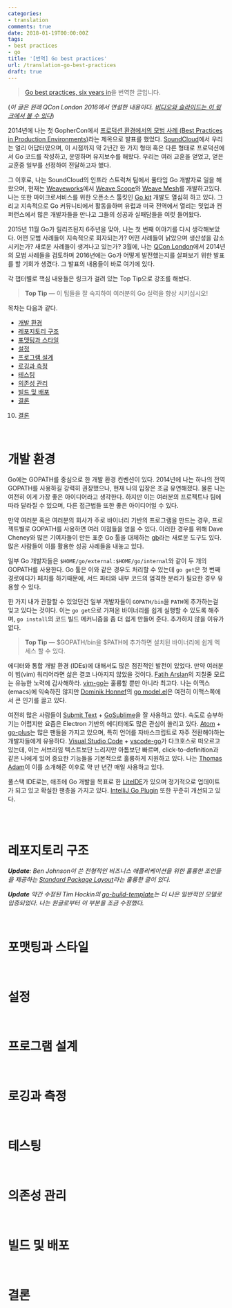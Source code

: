 ```yaml
---
categories:
- translation
comments: true
date: 2018-01-19T00:00:00Z
tags:
- best practices
- go
title: '[번역] Go best practices'
url: /translation-go-best-practices
draft: true
---
```


> [Go best practices, six years in](https://peter.bourgon.org/go-best-practices-2016/#repository-structure)을 번역한 글입니다.

(*이 글은 원래 QCon London 2016에서 연설한 내용이다. [비디오와 슬라이드는 이 링크에서 볼 수 있다](https://www.infoq.com/presentations/go-patterns)*)

2014년에 나는 첫 GopherCon에서 [프로덕션 환경에서의 모범 사례 (Best Practices in Production Environments)](https://peter.bourgon.org/go-in-production/)라는 제목으로 발표를 했었다. [SoundCloud](https://soundcloud.com/)에서 우리는 얼리 어답터였으며, 이 시점까지 약 2년간 한 가지 형태 혹은 다른 형태로 프로덕션에서 Go 코드를 작성하고, 운영하며 유지보수를 해왔다. 우리는 여러 교훈을 얻었고, 얻은 교훈중 일부를 선정하여 전달하고자 했다.

그 이후로, 나는 SoundCloud의 인프라 스트럭쳐 팀에서 풀타임 Go 개발자로 일을 해왔으며, 현재는 [Weaveworks](https://www.weave.works/)에서 [Weave Scope](https://www.weave.works/products/weave-scope/)와 [Weave Mesh](https://github.com/weaveworks/mesh)를 개발하고있다. 나는 또한 마이크로서비스를 위한 오픈소스 툴킷인 [Go kit](https://github.com/go-kit/kit) 개발도 열심히 하고 있다. 그리고 지속적으로 Go 커뮤니티에서 활동을하며 유럽과 미국 전역에서 열리는 밋업과 컨퍼런스에서 많은 개발자들을 만나고 그들의 성공과 실패담들을 여럿 들어왔다.

2015년 11월 Go가 릴리즈된지 6주년을 맞아, 나는 첫 번째 이야기를 다시 생각해보았다. 어떤 모범 사례들이 지속적으로 회자되는가? 어떤 사례들이 낡았으며 생산성을 감소시키는가? 새로운 사례들이 생겨나고 있는가? 3월에, 나는 [QCon London](https://qconlondon.com/)에서 2014년의 모범 사례들을 검토하며 2016년에는 Go가 어떻게 발전했는지를 살펴보기 위한 발표를 할 기회가 생겼다. 그 발표의 내용들이 바로 여기에 있다.

각 챕터별로 핵심 내용들은 링크가 걸려 있는 Top Tip으로 강조를 해놨다.

> **Top Tip** — 이 팁들을 잘 숙지하여 여러분의 Go 실력을 향상 시키십시오!

목차는 다음과 같다.

- [개발 환경](#%EA%B0%9C%EB%B0%9C-%ED%99%98%EA%B2%BD)
- [레포지토리 구조](#%EB%A0%88%ED%8F%AC%EC%A7%80%ED%86%A0%EB%A6%AC-%EA%B5%AC%EC%A1%B0)
- [포맷팅과 스타일](#%ED%8F%AC%EB%A7%B7%ED%8C%85%EA%B3%BC-%EC%8A%A4%ED%83%80%EC%9D%BC)
- [설정](#%EC%84%A4%EC%A0%95)
- [프로그램 설계](#%ED%94%84%EB%A1%9C%EA%B7%B8%EB%9E%A8-%EC%84%A4%EA%B3%84)
- [로깅과 측정](#%EB%A1%9C%EA%B9%85%EA%B3%BC-%EC%B8%A1%EC%A0%95)
- [테스팅](#%ED%85%8C%EC%8A%A4%ED%8C%85)
- [의존성 관리](#%EC%9D%98%EC%A1%B4%EC%84%B1-%EA%B4%80%EB%A6%AC)
- [빌드 및 배포](#%EB%B9%8C%EB%93%9C-%EB%B0%8F-%EB%B0%B0%ED%8F%AC)
- [결론](#%EA%B2%B0%EB%A1%A0)
10. [결론](#결론)

<br>

# 개발 환경

Go에는 GOPATH를 중심으로 한 개발 환경 컨벤션이 있다. 2014년에 나는 하나의 전역 GOPATH를 사용하길 강력히 권장했으나, 현재 나의 입장은 조금 유연해졌다. 물론 나는 여전히 이게 가장 좋은 아이디어라고 생각한다. 하지만 이는 여러분의 프로젝트나 팀에 따라 달라질 수 있으며, 다른 접근법들 또한 좋은 아이디어일 수 있다.

만약 여러분 혹은 여러분의 회사가 주로 바이너리 기반의 프로그램을 만드는 경우, 프로젝트별로 GOPATH를 사용하면 여러 이점들을 얻을 수 있다. 이러한 경우를 위해 Dave Cheney와 많은 기여자들이 만든 표준 Go 툴을 대체하는 [gb](https://getgb.io/)라는 새로운 도구도 있다. 많은 사람들이 이를 활용한 성공 사례들을 내놓고 있다.

일부 Go 개발자들은 `$HOME/go/external:$HOME/go/internal`와 같이 두 개의 GOPATH를 사용한다. Go 툴은 이와 같은 경우도 처리할 수 있는데 `go get`은 첫 번째 경로에다가 페치를 하기때문에, 서드 파티와 내부 코드의 엄격한 분리가 필요한 경우 유용할 수 있다.

한 가지 내가 관찰할 수 있었던건 일부 개발자들이 `GOPATH/bin`을 `PATH`에 추가하는걸 잊고 있다는 것이다. 이는 `go get`으로 가져온 바이너리를 쉽게 실행할 수 있도록 해주며, `go install`의 코드 빌드 메커니즘을 좀 더 쉽게 만들어 준다. 추가하지 않을 이유가 없다.

> **Top Tip** — $GOPATH/bin을 $PATH에 추가하면 설치된 바이너리에 쉽게 엑세스 할 수 있다.

에디터와 통합 개발 환경 (IDEs)에 대해서도 많은 점진적인 발전이 있었다. 만약 여러분이 빔(vim) 워리어라면 삶은 결코 나아지지 않았을 것이다. [Fatih Arslan](https://twitter.com/fatih)의 지칠줄 모르는 유능한 노력에 감사해하라. [vim-go](https://github.com/fatih/vim-go)는 훌륭할 뿐만 아니라 최고다. 
나는 이맥스(emacs)에 익숙하진 않지만 [Dominik Honnef](https://twitter.com/dominikhonnef)의 [go model.el](https://github.com/dominikh/go-mode.el)은 여전히 이맥스쪽에서 큰 인기를 끌고 있다.

여전히 많은 사람들이 [Submit Text](https://www.sublimetext.com/) + [GoSublime](https://github.com/DisposaBoy/GoSublime)을 잘 사용하고 있다. 속도로 승부하기는 어렵지만 요즘은 Electron 기반의 에디터에도 많은 관심이 쏠리고 있다. [Atom](https://atom.io/) + [go-plus](https://atom.io/packages/go-plus)는 많은 팬들을 가지고 있으며, 특히 언어를 자바스크립트로 자주 전환해야하는 개발자들에게 유용하다. [Visual Studio Code](https://code.visualstudio.com/) + [vscode-go](https://github.com/Microsoft/vscode-go)가 다크호스로 떠오르고 있는데, 이는 서브라임 텍스트보단 느리지만 아톰보단 빠르며, click-to-definition과 같은 나에게 있어 중요한 기능들을 기본적으로 훌륭하게 지원하고 있다. 나는 [Thomas Adam](https://github.com/tecbot)이 이를 소개해준 이후로 약 반 년간 매일 사용하고 있다.

풀스택 IDE로는, 애초에 Go 개발을 목표로 한 [LiteIDE](https://github.com/visualfc/liteide)가 있으며 정기적으로 업데이트가 되고 있고 확실한 팬층을 가지고 있다. [IntelliJ Go Plugin](https://github.com/go-lang-plugin-org/go-lang-idea-plugin) 또한 꾸준히 개선되고 있다.

<br>  

<br>

# 레포지토리 구조

***Update**: Ben Johnson이 쓴 전형적인 비즈니스 애플리케이션을 위한 훌륭한 조언들을 제공하는 [Standard Package Layout](https://medium.com/@benbjohnson/standard-package-layout-7cdbc8391fc1)라는 훌륭한 글이 있다.*

***Update** 약간 수정된 Tim Hockin의 [go-build-template](https://github.com/thockin/go-build-template)는 더 나은 일반적인 모델로 입증되었다. 나는 원글로부터 이 부분을 조금 수정했다.*



<br>

# 포맷팅과 스타일



<br>

# 설정



<br>

# 프로그램 설계



<br>

# 로깅과 측정



<br>

# 테스팅



<br>

# 의존성 관리



<br>

# 빌드 및 배포



<br>

# 결론

